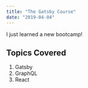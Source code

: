 ```yaml
---
title: "The Gatsby Course"
date: "2019-04-04"
---
```


I just learned a new bootcamp!

## Topics Covered

1. Gatsby
2. GraphQL
3. React